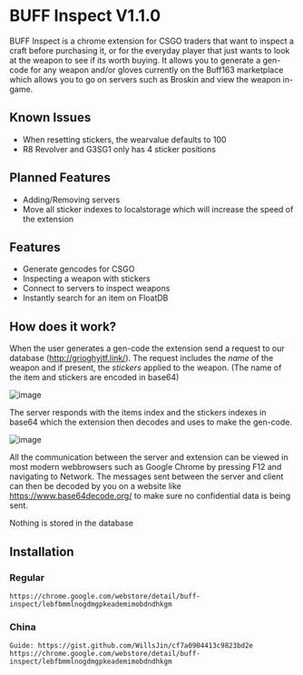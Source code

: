 # BUFF Inspect V1.1.0

BUFF Inspect is a chrome extension for CSGO traders that want to inspect a craft before purchasing it, or for the everyday player that just wants to look at the weapon to see if its worth buying. It allows you to generate a gen-code for any weapon and/or gloves currently on the Buff163 marketplace which allows you to go on servers such as Broskin and view the weapon in-game.

## Known Issues
- When resetting stickers, the wearvalue defaults to 100
- R8 Revolver and G3SG1 only has 4 sticker positions

## Planned Features
- Adding/Removing servers
- Move all sticker indexes to localstorage which will increase the speed of the extension

## Features
- Generate gencodes for CSGO
- Inspecting a weapon with stickers
- Connect to servers to inspect weapons
- Instantly search for an item on FloatDB

## How does it work?
When the user generates a gen-code the extension send a request to our database (http://grioghyjtf.link/). The request includes the *name* of the weapon and if present, the *stickers* applied to the weapon. (The name of the item and stickers are encoded in base64)

![image](https://user-images.githubusercontent.com/97019006/148032998-40112dab-8371-4922-b53f-a4e864aa75a7.png)


The server responds with the items index and the stickers indexes in base64 which the extension then decodes and uses to make the gen-code. 

![image](https://user-images.githubusercontent.com/97019006/148033185-74ede557-f7cc-4bcb-9159-148a2da55352.png)


All the communication between the server and extension can be viewed in most modern webbrowsers such as Google Chrome by pressing F12 and navigating to Network. The messages sent between the server and client can then be decoded by you on a website like https://www.base64decode.org/ to make sure no confidential data is being sent. 

Nothing is stored in the database


## Installation
### Regular
```
https://chrome.google.com/webstore/detail/buff-inspect/lebfbmmlnogdmgpkeademimobdndhkgm
```

### China
```
Guide: https://gist.github.com/WillsJin/cf7a0904413c9823bd2e
https://chrome.google.com/webstore/detail/buff-inspect/lebfbmmlnogdmgpkeademimobdndhkgm
```
